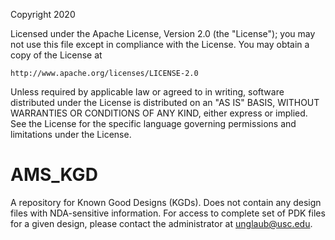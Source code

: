 Copyright 2020

Licensed under the Apache License, Version 2.0 (the "License");
you may not use this file except in compliance with the License.
You may obtain a copy of the License at

    http://www.apache.org/licenses/LICENSE-2.0

Unless required by applicable law or agreed to in writing, software
distributed under the License is distributed on an "AS IS" BASIS,
WITHOUT WARRANTIES OR CONDITIONS OF ANY KIND, either express or implied.
See the License for the specific language governing permissions and
limitations under the License.

# AMS_KGD
A repository for Known Good Designs (KGDs). Does not contain any design files with NDA-sensitive information. For access to complete set of PDK files for a given design, please contact the administrator at unglaub@usc.edu.
